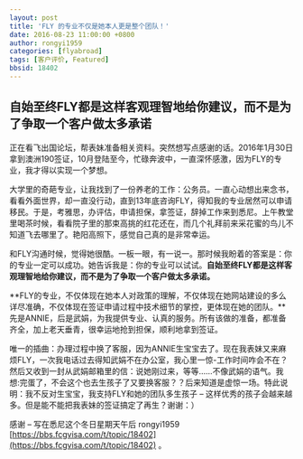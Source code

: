 ```yaml
---
layout: post
title: 'FLY 的专业不仅是她本人更是整个团队！'
date: 2016-08-23 11:00:00 +0800
author: rongyi1959
categories: [flyabroad]
tags: [客户评价, Featured]
bbsid: 18402
---
```


## 自始至终FLY都是这样客观理智地给你建议，而不是为了争取一个客户做太多承诺

正在看飞出国论坛，帮表妹准备相关资料。突然想写点感谢的话。2016年1月30日拿到澳洲190签证，10月登陆至今，忙碌奔波中，一直深怀感激，因为FLY的专业，我才得以实现一个梦想。

大学里的奇葩专业，让我找到了一份养老的工作：公务员。一直心动想出来念书，看看外面世界，却一直没行动，直到13年底咨询FLY，得知我的专业居然可以申请移民。于是，考雅思，办评估，申请担保，拿签证，辞掉工作来到悉尼。上午教堂里喝茶时候，看看院子里的那束高挑的红花还在，而几个礼拜前来采花蜜的鸟儿不知道飞去哪里了。艳阳高照下，感觉自己真的是非常幸运。

和FLY沟通时候，觉得她很酷。一板一眼，有一说一。那时候我盼着的答案是：你的专业一定可以成功。她告诉我是：你的专业可以试试。**自始至终FLY都是这样客观理智地给你建议，而不是为了争取一个客户做太多承诺。**

**FLY的专业，不仅体现在她本人对政策的理解，不仅体现在她网站建设的多么详尽准确，不仅体现在签证申请过程中技术细节的掌控，更体现在她的团队。**先是ANNIE，后是武娟，为我提供专业、认真的服务。所有该做的准备，都准备齐全，加上老天垂青，很幸运地抢到担保，顺利地拿到签证。

唯一的插曲：办理过程中换了客服，因为ANNIE生宝宝去了。现在我表妹又来麻烦FLY，一次我电话过去得知武娟不在办公室，我心里一惊-工作时间咋会不在？然后又收到一封从武娟邮箱里的信：说她刚过来，等等……不像武娟的语气。我想:完蛋了，不会这个也去生孩子了又要换客服？？后来知道是虚惊一场。特此说明：我不反对生宝宝，我支持FLY和她的团队多生孩子 – 这样优秀的孩子会越来越多。但是能不能把我表妹的签证搞定了再生？谢谢：）

感谢 – 写在悉尼这个冬日星期天午后 rongyi1959 [https://bbs.fcgvisa.com/t/topic/18402](https://bbs.fcgvisa.com/t/topic/18402) 。